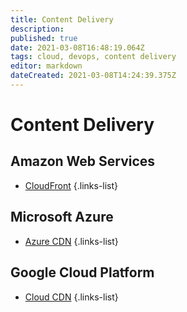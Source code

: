 ```yaml
---
title: Content Delivery
description: 
published: true
date: 2021-03-08T16:48:19.064Z
tags: cloud, devops, content delivery
editor: markdown
dateCreated: 2021-03-08T14:24:39.375Z
---
```


# Content Delivery

## Amazon Web Services
- [CloudFront](/training/aws/cloudfront)
{.links-list}

## Microsoft Azure
- [Azure CDN](/training/azure/azure_cdn)
{.links-list}

## Google Cloud Platform
- [Cloud CDN](/training/gcp/cloud_cdn)
{.links-list}
